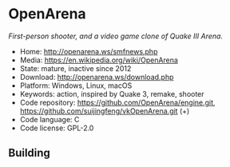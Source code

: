 # OpenArena

_First-person shooter, and a video game clone of Quake III Arena._

- Home: http://openarena.ws/smfnews.php
- Media: https://en.wikipedia.org/wiki/OpenArena
- State: mature, inactive since 2012
- Download: http://openarena.ws/download.php
- Platform: Windows, Linux, macOS
- Keywords: action, inspired by Quake 3, remake, shooter
- Code repository: https://github.com/OpenArena/engine.git, https://github.com/suijingfeng/vkOpenArena.git (+)
- Code language: C
- Code license: GPL-2.0

## Building


